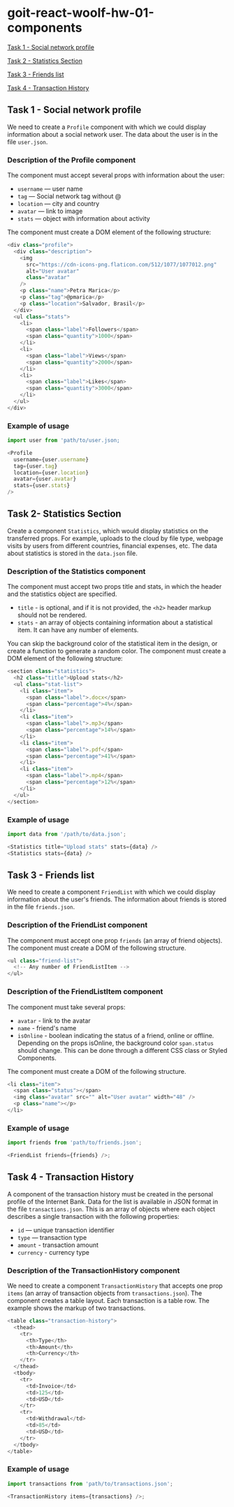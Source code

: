 # goit-react-woolf-hw-01-components

[Task 1 - Social network profile](#task1)

[Task 2 - Statistics Section](#task2)

[Task 3 - Friends list](#task3)

[Task 4 - Transaction History](#task4)

## <a id="task1">Task 1 - Social network profile</a>

We need to create a `Profile` component with which we could display information
about a social network user. The data about the user is in the file `user.json`.

### Description of the Profile component

The component must accept several props with information about the user:

- `username` — user name
- `tag` — Social network tag without @
- `location` — city and country
- `avatar` — link to image
- `stats` — object with information about activity

The component must create a DOM element of the following structure:

```js
<div class="profile">
  <div class="description">
    <img
      src="https://cdn-icons-png.flaticon.com/512/1077/1077012.png"
      alt="User avatar"
      class="avatar"
    />
    <p class="name">Petra Marica</p>
    <p class="tag">@pmarica</p>
    <p class="location">Salvador, Brasil</p>
  </div>
  <ul class="stats">
    <li>
      <span class="label">Followers</span>
      <span class="quantity">1000</span>
    </li>
    <li>
      <span class="label">Views</span>
      <span class="quantity">2000</span>
    </li>
    <li>
      <span class="label">Likes</span>
      <span class="quantity">3000</span>
    </li>
  </ul>
</div>
```

### Example of usage

```js
import user from 'path/to/user.json;

<Profile
  username={user.username}
  tag={user.tag}
  location={user.location}
  avatar={user.avatar}
  stats={user.stats}
/>
```

## <a id="task2">Task 2- Statistics Section</a>

Create a component `Statistics`, which would display statistics on the
transferred props. For example, uploads to the cloud by file type, webpage
visits by users from different countries, financial expenses, etc. The data
about statistics is stored in the `data.json` file.

### Description of the Statistics component

The component must accept two props title and stats, in which the header and the
statistics object are specified.

- `title` - is optional, and if it is not provided, the `<h2>` header markup
  should not be rendered.
- `stats` - an array of objects containing information about a statistical item.
  It can have any number of elements.

You can skip the background color of the statistical item in the design, or
create a function to generate a random color. The component must create a DOM
element of the following structure:

```js
<section class="statistics">
  <h2 class="title">Upload stats</h2>
  <ul class="stat-list">
    <li class="item">
      <span class="label">.docx</span>
      <span class="percentage">4%</span>
    </li>
    <li class="item">
      <span class="label">.mp3</span>
      <span class="percentage">14%</span>
    </li>
    <li class="item">
      <span class="label">.pdf</span>
      <span class="percentage">41%</span>
    </li>
    <li class="item">
      <span class="label">.mp4</span>
      <span class="percentage">12%</span>
    </li>
  </ul>
</section>
```

### Example of usage

```js
import data from '/path/to/data.json';

<Statistics title="Upload stats" stats={data} />
<Statistics stats={data} />
```

## <a id="task3">Task 3 - Friends list</a>

We need to create a component `FriendList` with which we could display
information about the user's friends. The information about friends is stored in
the file `friends.json`.

### Description of the FriendList component

The component must accept one prop `friends` (an array of friend objects). The
component must create a DOM of the following structure.

```js
<ul class="friend-list">
  <!-- Any number of FriendListItem -->
</ul>
```

### Description of the FriendListItem component

The component must take several props:

- `avatar` - link to the avatar
- `name` - friend's name
- `isOnline` - boolean indicating the status of a friend, online or offline.
  Depending on the props isOnline, the background color `span.status` should
  change. This can be done through a different CSS class or Styled Components.

The component must create a DOM of the following structure.

```js
<li class="item">
  <span class="status"></span>
  <img class="avatar" src="" alt="User avatar" width="48" />
  <p class="name"></p>
</li>
```

### Example of usage

```js
import friends from 'path/to/friends.json';

<FriendList friends={friends} />;
```

## <a id="task4">Task 4 - Transaction History</a>

A component of the transaction history must be created in the personal profile
of the Internet Bank. Data for the list is available in JSON format in the file
`transactions.json`. This is an array of objects where each object describes a
single transaction with the following properties:

- `id` — unique transaction identifier
- `type` — transaction type
- `amount` - transaction amount
- `currency` - currency type

### Description of the TransactionHistory component

We need to create a component `TransactionHistory` that accepts one prop `items`
(an array of transaction objects from `transactions.json`). The component
creates a table layout. Each transaction is a table row. The example shows the
markup of two transactions.

```js
<table class="transaction-history">
  <thead>
    <tr>
      <th>Type</th>
      <th>Amount</th>
      <th>Currency</th>
    </tr>
  </thead>
  <tbody>
    <tr>
      <td>Invoice</td>
      <td>125</td>
      <td>USD</td>
    </tr>
    <tr>
      <td>Withdrawal</td>
      <td>85</td>
      <td>USD</td>
    </tr>
  </tbody>
</table>
```

### Example of usage

```js
import transactions from 'path/to/transactions.json';

<TransactionHistory items={transactions} />;
```
